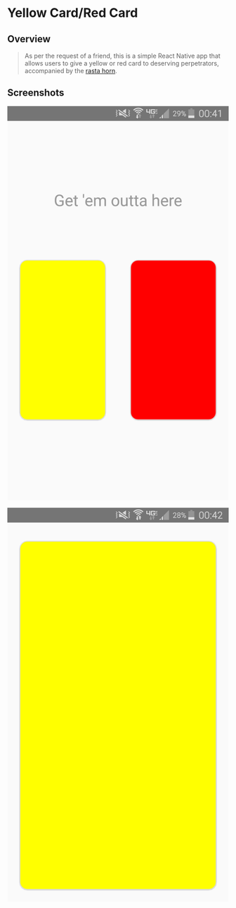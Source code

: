 # Yellow Card/Red Card

## Overview

> As per the request of a friend, this is a simple React Native app that allows users to give a yellow or red card to deserving perpetrators, accompanied by the [rasta horn](https://www.youtube.com/watch?v=BHMsUYiSR0k).


## Screenshots
![screenshot](./src/assets/screenshot1.png)

![screenshot](./src/assets/screenshot2.png)